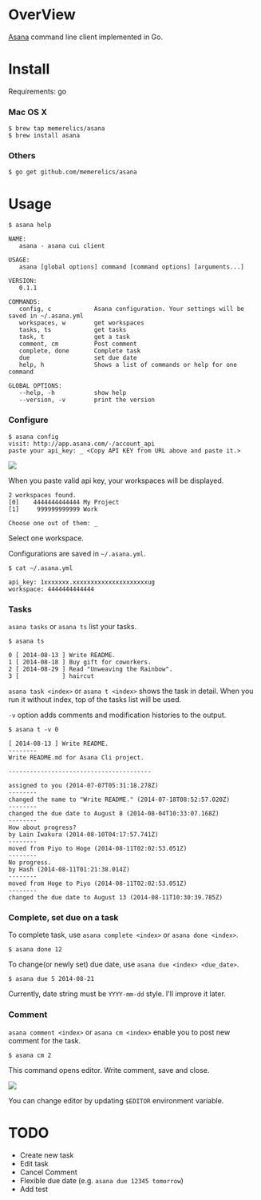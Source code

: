 OverView
=========================================

[Asana](https://asana.com/) command line client implemented in Go.


Install
=========================================

Requirements: go

### Mac OS X

    $ brew tap memerelics/asana
    $ brew install asana


### Others

    $ go get github.com/memerelics/asana


Usage
=========================================

    $ asana help

    NAME:
       asana - asana cui client
    
    USAGE:
       asana [global options] command [command options] [arguments...]
    
    VERSION:
       0.1.1
    
    COMMANDS:
       config, c            Asana configuration. Your settings will be saved in ~/.asana.yml
       workspaces, w        get workspaces
       tasks, ts            get tasks
       task, t              get a task
       comment, cm          Post comment
       complete, done       Complete task
       due                  set due date
       help, h              Shows a list of commands or help for one command
    
    GLOBAL OPTIONS:
       --help, -h           show help
       --version, -v        print the version


### Configure


    $ asana config
    visit: http://app.asana.com/-/account_api
    paste your api_key: _ <Copy API KEY from URL above and paste it.>

![](https://raw.githubusercontent.com/memerelics/asana/images/key.png)

When you paste valid api key, your workspaces will be displayed.

    2 workspaces found.
    [0]    4444444444444 My Project
    [1]     999999999999 Work
    
    Choose one out of them: _

Select one workspace.

Configurations are saved in `~/.asana.yml`.

    $ cat ~/.asana.yml
    
    api_key: 1xxxxxxx.xxxxxxxxxxxxxxxxxxxxxug
    workspace: 4444444444444


### Tasks

`asana tasks` or `asana ts` list your tasks.

    $ asana ts

    0 [ 2014-08-13 ] Write README.
    1 [ 2014-08-18 ] Buy gift for coworkers.
    2 [ 2014-08-29 ] Read "Unweaving the Rainbow".
    3 [            ] haircut

`asana task <index>` or `asana t <index>` shows the task in detail. When you run it without index, top of the tasks list will be used.

`-v` option adds comments and modification histories to the output.

    $ asana t -v 0

    [ 2014-08-13 ] Write README.
    --------
    Write README.md for Asana Cli project.

    ----------------------------------------

    assigned to you (2014-07-07T05:31:18.278Z)
    --------
    changed the name to "Write README." (2014-07-18T08:52:57.020Z)
    --------
    changed the due date to August 8 (2014-08-04T10:33:07.168Z)
    --------
    How about progress?
    by Lain Iwakura (2014-08-10T04:17:57.741Z)
    --------
    moved from Piyo to Hoge (2014-08-11T02:02:53.051Z)
    --------
    No progress.
    by Hash (2014-08-11T01:21:38.014Z)
    --------
    moved from Hoge to Piyo (2014-08-11T02:02:53.051Z)
    --------
    changed the due date to August 13 (2014-08-11T10:30:39.785Z)


### Complete, set due on a task

To complete task, use `asana complete <index>` or `asana done <index>`.

    $ asana done 12

To change(or newly set) due date, use `asana due <index> <due_date>`.

    $ asana due 5 2014-08-21

Currently, date string must be `YYYY-mm-dd` style. I'll improve it later.


### Comment

`asana comment <index>` or `asana cm <index>` enable you to post new comment for the task.

    $ asana cm 2

This command opens editor. Write comment, save and close.

![](https://raw.githubusercontent.com/memerelics/asana/images/cmt.png)

You can change editor by updating `$EDITOR` environment variable.


TODO
=========================================

* Create new task
* Edit task
* Cancel Comment
* Flexible due date (e.g. `asana due 12345 tomorrow`)
* Add test
